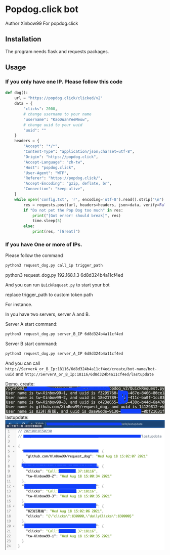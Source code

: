 # Popdog.click bot
Author Xinbow99
For popdog.click

## Installation

The program needs flask and requests packages.

## Usage

### If you only have one IP. Please follow this code
```python
def dog():
    url = "https://popdog.click/clicked/v2"
    data = {
        "clicks": 2000,
        # change username to your name
        "username": "KaoDuanYeeMeow",
        # change uuid to your uuid
        "uuid": ""
    }
    headers = {
        "Accept": "*/*",
        "Content-Type": "application/json;charset=utf-8",
        "Origin": "https://popdog.click",
        "Accept-Language": "zh-tw",
        "Host": "popdog.click",
        "User-Agent": "WTF",
        "Referer": "https://popdog.click/",
        "Accept-Encoding": "gzip, deflate, br",
        "Connection": "keep-alive",
    }
    while open('config.txt', 'r', encoding='utf-8').read().strip("\n") == "1":
        res = requests.post(url, headers=headers, json=data, verify=False).text
        if "Do not pet the Pop Dog too much" in res:
            print("[Got error! should break]", res)
            time.sleep(5)
        else:
            print(res, "[Great]")
```
### If you have  One or more of IPs.
Please follow the command
```bash
python3 request_dog.py call_ip trigger_path
```
python3 request_dog.py 192.168.1.3 6d8d324b4a11cf4ed

And you can run `QuickRequest.py` to start your bot

replace trigger_path to custom token path

For instance.

In you have two servers, server A and B.

Server A start command: 
```bash
python3 request_dog.py server_B_IP 6d8d324b4a11cf4ed
```
Server B start command: 
```bash
python3 request_dog.py server_A_IP 6d8d324b4a11cf4ed
```
And you can call `http://ServerA_or_B_Ip:18116/6d8d324b4a11cf4ed/create/bot-name/bot-uuid` and `http://ServerA_or_B_Ip:18116/6d8d324b4a11cf4ed/lastupdate`

Demo.
create:
![create](./create.png "create")
lastupdate:
![lastupdate](./lastupdate.png "lastupdate")


